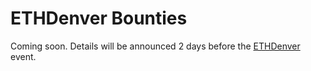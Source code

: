 # ETHDenver Bounties

Coming soon. Details will be announced 2 days before the [ETHDenver](https://www.ethdenver.com/) event.

